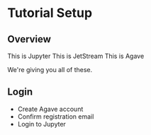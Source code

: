 # Tutorial Setup


## Overview

This is Jupyter
This is JetStream
This is Agave

We're giving you all of these.

## Login

* Create Agave account
* Confirm registration email
* Login to Jupyter


